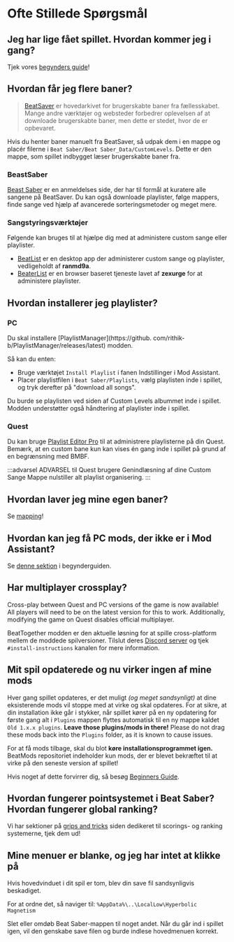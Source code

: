 # Ofte Stillede Spørgsmål

## Jeg har lige fået spillet. Hvordan kommer jeg i gang?
Tjek vores [begynders guide](/beginners-guide.md)!

## Hvordan får jeg flere baner?
> [BeatSaver](https://beatsaver.com) er hovedarkivet for brugerskabte baner fra fællesskabet. Mange andre værktøjer og websteder forbedrer oplevelsen af at downloade brugerskabte baner, men dette er stedet, hvor de er opbevaret.

Hvis du henter baner manuelt fra BeatSaver, så udpak dem i en mappe og placér filerne i `Beat Saber/Beat Saber_Data/CustomLevels`. Dette er den mappe, som spillet indbygget læser brugerskabte baner fra.

### BeastSaber
[Beast Saber](https://www.bsaber.com) er en anmeldelses side, der har til formål at kuratere alle sangene på BeatSaver. Du kan også downloade playlister, følge mappers, finde sange ved hjælp af avancerede sorteringsmetoder og meget mere.

### Sangstyringsværktøjer

Følgende kan bruges til at hjælpe dig med at administere custom sange eller playlister.

* [BeatList](https://github.com/ranmd9a/beatlist/releases/latest) er en desktop app der administerer custom sange og playlister, vedligeholdt af **ranmd9a**.
* [BeaterList](https://syltaris.github.io/beaterlist) er en browser baseret tjeneste lavet af **zexurge** for at administere playlister.

## Hvordan installerer jeg playlister?

### PC
Du skal installere [PlaylistManager](https://github. com/rithik-b/PlaylistManager/releases/latest) modden.

Så kan du enten:

* Bruge værktøjet `Install Playlist` i fanen Indstillinger i Mod Assistant.
* Placer playlistfilen i `Beat Saber/Playlists`, vælg playlisten inde i spillet, og tryk derefter på "download all songs".

Du burde se playlisten ved siden af Custom Levels albummet inde i spillet. Modden understøtter også håndtering af playlister inde i spillet.

### Quest
Du kan bruge [Playlist Editor Pro](https://beatsaberquest.com/bmbf/my-tools/playlist-editor-pro/) til at administrere playlisterne på din Quest. Bemærk, at en custom bane kun kan vises én gang inde i spillet på grund af en begrænsning med BMBF.

:::advarsel ADVARSEL til Quest brugere
Genindlæsning af dine Custom Sange Mappe nulstiller alt playlist organisering.
:::

## Hvordan laver jeg mine egen baner?
Se [mapping](/mapping/)!

## Hvordan kan jeg få PC mods, der ikke er i Mod Assistant?
Se [denne sektion](/pc-modding.md#manual-installation) i begynderguiden.

## Har multiplayer crossplay?
Cross-play between Quest and PC versions of the game is now available! All players will need to be on the latest version for this to work. Additionally, modifying the game on Quest disables official multiplayer.

BeatTogether modden er den aktuelle løsning for at spille cross-platform mellem de moddede spilversioner. Tilslut deres [Discord server](https://discord.com/invite/gezGrFG4tz) og tjek `#install-instructions` kanalen for mere information.

## Mit spil opdaterede og nu virker ingen af mine mods
Hver gang spillet opdateres, er det muligt *(og meget sandsynligt)* at dine eksisterende mods vil stoppe med at virke og skal opdateres. For at sikre, at din installation ikke går i stykker, når spillet kører på en ny opdatering for første gang alt i `Plugins` mappen flyttes automatisk til en ny mappe kaldet `Old 1.x.x plugins`. **Leave those plugins/mods in there!** Please do not drag these mods back into the `Plugins` folder, as it is known to cause issues.

For at få mods tilbage, skal du blot **køre installationsprogrammet igen.**  
BeatMods repositoriet indeholder kun mods, der er blevet bekræftet til at virke på den seneste version af spillet!

Hvis noget af dette forvirrer dig, så besøg [Beginners Guide](/beginners-guide.md).

## Hvordan fungerer pointsystemet i Beat Saber? Hvordan fungerer global ranking?
Vi har sektioner på [grips and tricks](/grips-and-tricks.md) siden dedikeret til scorings- og ranking systemerne, tjek dem ud!

## Mine menuer er blanke, og jeg har intet at klikke på
Hvis hovedvinduet i dit spil er tom, blev din save fil sandsynligvis beskadiget.

For at ordne det, så naviger til: `%AppData%\..\LocalLow\Hyperbolic Magnetism`

Slet eller omdøb Beat Saber-mappen til noget andet. Når du går ind i spillet igen, vil den genskabe save filen og burde indlese hovedmenuen korrekt.
